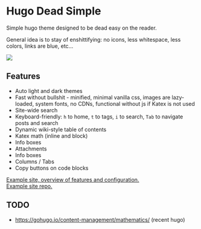 # Hugo Dead Simple

Simple hugo theme designed to be dead easy on the reader.

General idea is to stay of enshittifying: no icons, less whitespace, less colors, links are blue, etc...

<img src="https://raw.githubusercontent.com/barklan/hugo-dead-simple/main/images/screenshot.png"/>

## Features

- Auto light and dark themes
- Fast without bullshit - minified, minimal vanilla css, images are lazy-loaded, system fonts, no CDNs, functional without js if Katex is not used
- Site-wide search
- Keyboard-friendly: `h` to home, `t` to tags, `i` to search, `Tab` to navigate posts and search
- Dynamic wiki-style table of contents
- Katex math (inline and block)
- Info boxes
- Attachments
- Info boxes
- Columns / Tabs
- Copy buttons on code blocks

[Example site, overview of features and configuration.](https://hugo-dead-simple.netlify.app/post/hugo-dead-simple/) \
[Example site repo.](https://github.com/barklan/hugo-dead-simple-example)

## TODO

- https://gohugo.io/content-management/mathematics/ (recent hugo)
